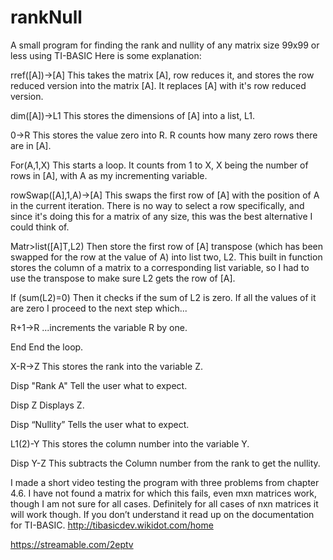 # rankNull
A small program for finding the rank and nullity of any matrix size 99x99 or less using TI-BASIC
Here is some explanation:

rref([A])->[A] This takes the matrix [A], row reduces it, and stores the row reduced version into the matrix [A]. It replaces [A] with it's row reduced version.

dim([A])->L1 This stores the dimensions of [A] into a list, L1.

0->R This stores the value zero into R. R counts how many zero rows there are in [A].

For(A,1,X) This starts a loop. It counts from 1 to X, X being the number of rows in [A], with A as my incrementing variable.

rowSwap([A],1,A)->[A] This swaps the first row of [A] with the position of A in the current iteration. There is no way to select a row specifically, and since it's doing this for a matrix of any size, this was the best alternative I could think of.

Matr>list([A]T,L2) Then store the first row of [A] transpose (which has been swapped for the row at the value of A) into list two, L2. This built in function stores
the column of a matrix to a corresponding list variable, so I had to use the transpose to make sure L2 gets the row of [A].

If (sum(L2)=0) Then it checks if the sum of L2 is zero. If all the values of it are zero I proceed to the next step which...

R+1->R ...increments the variable R by one.

End End the loop.

X-R→Z This stores the rank into the variable Z.

Disp "Rank A" Tell the user what to expect.

Disp Z Displays Z.

Disp “Nullity” Tells the user what to expect.

L1(2)-Y This stores the column number into the variable Y.

Disp Y-Z This subtracts the Column number from the rank to get the nullity.

I made a short video testing the program with three problems from chapter 4.6. I have not found a matrix for which this fails, even mxn matrices work, though I am not sure for all cases. Definitely for all cases of nxn matrices it will work though.
If you don’t understand it read up on the documentation for TI-BASIC. http://tibasicdev.wikidot.com/home

https://streamable.com/2eptv
